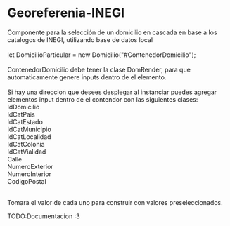 # Georeferenia-INEGI
Componente para la selección de un domicilio en cascada en base a los catalogos de INEGI, utilizando base de datos local 
<br><br>
let DomicilioParticular =  new Domicilio("#ContenedorDomicilio");
<br><br>
ContenedorDomicilio debe tener la clase DomRender, para que automaticamente genere inputs dentro de el elemento.
<br><br>
Si hay una direccion que desees desplegar al instanciar puedes agregar elementos input dentro de el contendor con las siguientes clases:
<br>IdDomicilio
<br>IdCatPais
<br>IdCatEstado
<br>IdCatMunicipio
<br>IdCatLocalidad
<br>IdCatColonia
<br>IdCatVialidad
<br>Calle
<br>NumeroExterior
<br>NumeroInterior
<br>CodigoPostal

<br>Tomara el valor de cada uno para construir con valores preseleccionados.

TODO:Documentacion :3


